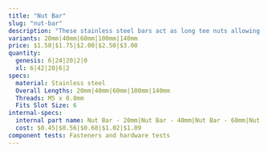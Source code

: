```yaml
---
title: "Nut Bar"
slug: "nut-bar"
description: "These stainless steel bars act as long tee nuts allowing M5 screws to securely hold plates, brackets, and other components to a v-slot extrusion."
variants: 20mm|40mm|60mm|100mm|140mm
price: $1.50|$1.75|$2.00|$2.50|$3.00
quantity:
  genesis: 6|24|20|2|0
  xl: 6|42|20|6|2
specs:
  material: Stainless steel
  Overall Lengths: 20mm|40mm|60mm|100mm|140mm
  Threads: M5 x 0.8mm
  Fits Slot Size: 6
internal-specs:
  internal part name: Nut Bar - 20mm|Nut Bar - 40mm|Nut Bar - 60mm|Nut Bar - 100mm|Nut Bar - 140mm
  cost: $0.45|$0.56|$0.68|$1.02|$1.09
component tests: Fasteners and hardware tests
---
```

